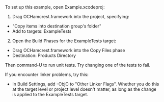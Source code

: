 To set up this example, open Example.xcodeproj:

1. Drag OCHamcrest.framework into the project, specifying:
  * "Copy items into destination group's folder"
  * Add to targets: ExampleTests

2. Open the Build Phases for the ExampleTests target:
  * Drag OCHamcrest.framework into the Copy Files phase
  * Destination: Products Directory

Then command-U to run unit tests. Try changing one of the tests to fail.

If you encounter linker problems, try this:

* In Build Settings, add -ObjC to "Other Linker Flags". Whether you do this at
   the target level or project level doesn't matter, as long as the change is
   applied to the ExampleTests target.

